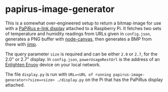 # papirus-image-generator

This is a somewhat over-engineered setup to return a bitmap image for use with a [PaPiRus e-link display](https://github.com/PiSupply/PaPiRus) attached to a Raspberry Pi. It fetches two sets of temperature and humidity readings from URLs given in `config.json`, generates a PNG buffer with [node-canvas](https://github.com/Automattic/node-canvas), then generates a BMP from there with [jimp](https://github.com/oliver-moran/jimp).

The query parameter `size` is required and can be either `2.0` or `2.7`, for the 2.0" or 2.7" display. In `config.json`, `powerUsageRestUrl` is the address of an [Enlighten Envoy](https://enphase.com/en-us/products-and-services/envoy-and-combiner) device on your local network.

The file `display.py` is run with `URL=<URL of running papirus-image-generator>?size=<size> ./display.py` on the Pi that has the PaPiRus display attached.
